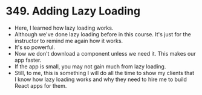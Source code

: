 # 349. Adding Lazy Loading
- Here, I learned how lazy loading works.
- Although we've done lazy loading before in this course. It's just for the instructor to remind me again how it works.
- It's so powerful.
- Now we don't download a component unless we need it. This makes our app faster.
- If the app is small, you may not gain much from lazy loading.
- Still, to me, this is something I will do all the time to show my clients that I know how lazy loading works and why they need to hire me to build React apps for them. 